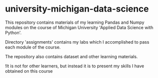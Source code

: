 # university-michigan-data-science

This repository contains materials of my learning Pandas and Numpy modules
on the course of Michigan University 'Applied Data Science with Python'.

Directory 'assignments' contains my labs which I accomplished to pass
each module of the course.

The repository also contains dataset and other learning materials.

!It is not for other learners, but instead it is to present my skills
I have obtained on this course
